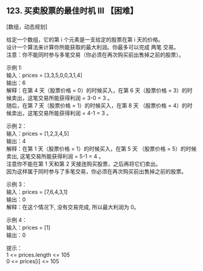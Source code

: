 ## 123. 买卖股票的最佳时机 III 【困难】     
[数组，动态规划]       

给定一个数组，它的第 i 个元素是一支给定的股票在第 i 天的价格。         
设计一个算法来计算你所能获取的最大利润。你最多可以完成 两笔 交易。    
注意：你不能同时参与多笔交易（你必须在再次购买前出售掉之前的股票）。    

示例 1:    
输入：prices = [3,3,5,0,0,3,1,4]      
输出：6     
解释：在第 4 天（股票价格 = 0）的时候买入，在第 6 天（股票价格 = 3）的时候卖出，这笔交易所能获得利润 = 3-0 = 3 。    
随后，在第 7 天（股票价格 = 1）的时候买入，在第 8 天 （股票价格 = 4）的时候卖出，这笔交易所能获得利润 = 4-1 = 3 。     
     
示例 2：     
输入：prices = [1,2,3,4,5]     
输出：4     
解释：在第 1 天（股票价格 = 1）的时候买入，在第 5 天 （股票价格 = 5）的时候卖出, 这笔交易所能获得利润 = 5-1 = 4 。       
注意你不能在第 1 天和第 2 天接连购买股票，之后再将它们卖出。        
因为这样属于同时参与了多笔交易，你必须在再次购买前出售掉之前的股票。    
     
示例 3：      
输入：prices = [7,6,4,3,1]       
输出：0      
解释：在这个情况下, 没有交易完成, 所以最大利润为 0。      

示例 4：     
输入：prices = [1]     
输出：0    

提示：    
1 <= prices.length <= 105      
0 <= prices[i] <= 105     


